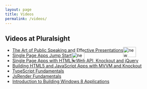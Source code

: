 ```yaml
---
layout: page
title: Videos
permalink: /videos/
---
```


<h2>Videos at Pluralsight</h2>
<ul>
        <li><a href="http://jpapa.me/artspeaking" target="_blank">The Art of Public Speaking and Effective Presentations</a><img class=" wp-image-12011 alignnone" style="border: 0px; position: absolute; margin: -2px 0 0 0;" alt="new" src="http://www.johnpapa.net/wp-content/uploads/2012/12/new.png" width="42" height="33" /></li>
        <li><a href="http://jpapa.me/spajsps" target="_blank">Single Page Apps Jump Start</a><img class=" wp-image-12011 alignnone" style="border: 0px; position: absolute; margin: -2px 0 0 0;" alt="new" src="http://www.johnpapa.net/wp-content/uploads/2012/12/new.png" width="42" height="33" /></li>
	<li><a href="http://jpapa.me/spaps" target="_blank">Single Page Apps with HTML5, Web API, Knockout and jQuery</a></li>
	<li><a href="http://jpapa.me/komvvm" target="_blank">Building HTML5 and JavaScript Apps with MVVM and Knockout</a></li>
	<li><a href="http://jpapa.me/typescript101" target="_blank">TypeScript Fundamentals</a></li>
	<li><a href="http://jpapa.me/jsrenderps" target="_blank">JsRender Fundamentals</a></li>
	<li><a href="http://jpapa.me/Win8IntroPS" target="_blank">Introduction to Building Windows 8 Applications</a></li>
</ul>
